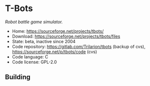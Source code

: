 # T-Bots

_Robot battle game simulator._

- Home: https://sourceforge.net/projects/tbots/
- Download: https://sourceforge.net/projects/tbots/files
- State: beta, inactive since 2004
- Code repository: https://gitlab.com/Trilarion/tbots (backup of cvs), https://sourceforge.net/p/tbots/code (cvs)
- Code language: C
- Code license: GPL-2.0

## Building

